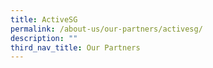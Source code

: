 ```yaml
---
title: ActiveSG
permalink: /about-us/our-partners/activesg/
description: ""
third_nav_title: Our Partners
---
```

